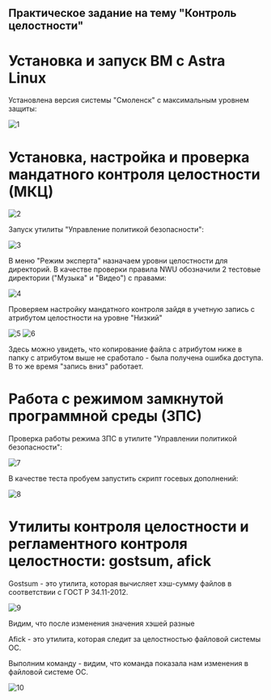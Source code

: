 ## Практическое задание на тему "Контроль целостности"

# Установка и запуск ВМ c Astra Linux

Установлена версия системы "Смоленск" с максимальным уровнем защиты:

![1](https://github.com/Sap0ff/TOIB_5/assets/146374157/f94bfba6-c4b4-46a8-a99b-314b121639f9)

# Установка, настройка и проверка мандатного контроля целостности (МКЦ)

![2](https://github.com/Sap0ff/TOIB_5/assets/146374157/ba9c4204-3a74-439a-86af-7a4c74408faf)

Запуск утилиты "Управление политикой безопасности":

![3](https://github.com/Sap0ff/TOIB_5/assets/146374157/1f6f9626-c194-41df-8499-fd1adcb61e7e)

В меню "Режим эксперта" назначаем уровни целостности для директорий. В качестве проверки правила NWU обозначили 2 тестовые директории ("Музыка" и "Видео") с правами:

![4](https://github.com/Sap0ff/TOIB_5/assets/146374157/3db3ed6a-3c60-4d28-b5d8-a7315a2c9877)

Проверяем настройку мандатного контроля зайдя в учетную запись с атрибутом целостности на уровне "Низкий"

![5](https://github.com/Sap0ff/TOIB_5/assets/146374157/88f9c22d-d1bb-4602-b0a7-77e8a457f2ef)
![6](https://github.com/Sap0ff/TOIB_5/assets/146374157/440b7ec4-f330-4e55-8f2b-38f44f0ccbd5)

Здесь можно увидеть, что копирование файла с атрибутом ниже в папку с атрибутом выше не сработало - была получена ошибка доступа. В то же время "запись вниз" работает.

# Работа с режимом замкнутой программной среды (ЗПС)

Проверка работы режима ЗПС в утилите "Управлении политикой безопасности":

![7](https://github.com/Sap0ff/TOIB_5/assets/146374157/aef59c20-1edc-42b6-b3de-646fbe3a0452)

В качестве теста пробуем запустить скрипт госевых дополнений:

![8](https://github.com/Sap0ff/TOIB_5/assets/146374157/075894b7-d4ba-427d-876e-50b98f36f0ea)

# Утилиты контроля целостности и регламентного контроля целостности: gostsum, afick

Gostsum - это утилита, которая вычисляет хэш-сумму файлов в соответствии с ГОСТ Р 34.11-2012.

![9](https://github.com/Sap0ff/TOIB_5/assets/146374157/4a6de59d-26b6-4d41-85bb-c7361a2e95f5)

Видим, что после изменения значения хэшей разные
 
Afick - это утилита, которая следит за целостностью файловой системы ОС.

Выполним команду - видим, что команда показала нам изменения в файловой системе ОС.

![10](https://github.com/Sap0ff/TOIB_5/assets/146374157/6ba38d2c-2709-4883-9345-0c2a923bd780)

